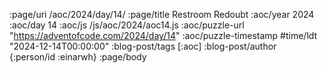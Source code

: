 :page/uri /aoc/2024/day/14/
:page/title Restroom Redoubt
:aoc/year 2024
:aoc/day 14
:aoc/js /js/aoc/2024/aoc14.js
:aoc/puzzle-url "https://adventofcode.com/2024/day/14"
:aoc/puzzle-timestamp #time/ldt "2024-12-14T00:00:00"
:blog-post/tags [:aoc]
:blog-post/author {:person/id :einarwh}
:page/body

<!-- # Einar W. Høst -->
